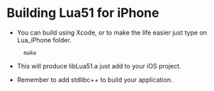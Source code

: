 Building Lua51 for iPhone
=========================

+ You can build using Xcode, or to make the life easier just type on Lua_iPhone folder.
	
		make

+ This will produce libLua51.a just add to your iOS project.
+ Remember to add stdlibc++ to build your application.


